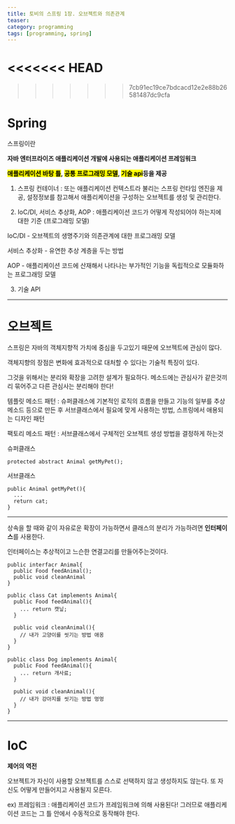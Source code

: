 ```yaml
---
title: 토비의 스프링 1장. 오브젝트와 의존관계
teaser:
category: programming
tags: [programming, spring]
---
```


<<<<<<< HEAD
=======

>>>>>>> 7cb91ec19ce7bdcacd12e2e88b26581487dc9cfa
<h1>Spring</h1>

<rb>스프링이란</rb>

<b>자바 엔터프라이즈 애플리케이션 개발에 사용되는 애플리케이션 프레임워크</b>

 <b><mark>애플리케이션 바탕 틀</mark>, <mark>공통 프로그래밍 모델</mark>, <mark>기술 api</mark>등을 제공</b>

1. 스프링 컨테이너 : 또는 애플리케이션 컨텍스트라 불리는 스프링 런타임 엔진을 제공, 설정정보를 참고해서 애플리케이션을 구성하는 오브젝트를 생성 및 관리한다.

2. IoC/DI, 서비스 추상화, AOP : 애플리케이션 코드가 어떻게 작성되어야 하는지에 대한 기준 (프로그래밍 모델)

 IoC/DI - 오브젝트의 생명주기와 의존관계에 대한 프로그래밍 모델

 서비스 추상화 - 유연한 추상 계층을 두는 방법

 AOP - 애플리케이션 코드에 산재해서 나타나는 부가적인 기능을 독립적으로 모듈화하는 프로그래밍 모델

3. 기술 API

---
<h1>오브젝트</h1>

스프링은 자바의 객체지향적 가치에 중심을 두고있기 때문에 오브젝트에 관심이 많다.

객체지향의 장점은 변화에 효과적으로 대처할 수 있다는 기술적 특징이 있다.

그것을 위해서는 <rb>분리</rb>와 <rb>확장</rb>을 고려한 설계가 필요하다. 메소드에는 관심사가 같은것끼리 묶어주고 다른 관심사는 분리해야 한다!

템플릿 메소드 패턴 : 슈퍼클래스에 기본적인 로직의 흐름을 만들고 기능의 일부를 추상 메소드 등으로 만든 후 서브클래스에서 필요에 맞게 사용하는 방법, 스프링에서 애용되는 디자인 패턴

팩토리 메소드 패턴 : 서브클래스에서 구체적인 오브젝트 생성 방법을 결정하게 하는것

슈퍼클래스<br/>
```
protected abstract Animal getMyPet();
```

서브클래스<br/>
```
public Animal getMyPet(){
  ...
  return cat;
}
```
---
상속을 할 때와 같이 자유로운 확장이 가능하면서 클래스의 분리가 가능하려면 <b>인터페이스</b>를 사용한다.

인터페이스는 추상적이고 느슨한 연결고리를 만들어주는것이다.

```
public interfacr Animal{
  public Food feedAnimal();
  public void cleanAnimal
}
```
```
public class Cat implements Animal{
  public Food feedAnimal(){
    ... return 캣닢;
  }

  public void cleanAnimal(){
    // 내가 고양이를 씻기는 방법 애옹
  }
}

public class Dog implements Animal{
  public Food feedAnimal(){
    ... return 개사료;
  }

  public void cleanAnimal(){
    // 내가 강아지를 씻기는 방법 멍멍
  }
}
```

---
<h1>IoC</h1>

<b>제어의 역전</b>

오브젝트가 자신이 사용할 오브젝트를 스스로 선택하지 않고 생성하지도 않는다. 또 자신도 어떻게 만들어지고 사용될지 모른다.

ex) 프레임워크 : 애플리케이션 코드가 프레임워크에 의해 사용된다! 그러므로 애플리케이션 코드는 그 틀 안에서 수동적으로 동작해야 한다.
